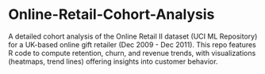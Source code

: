 # Online-Retail-Cohort-Analysis
A detailed cohort analysis of the Online Retail II dataset (UCI ML Repository) for a UK-based online gift retailer (Dec 2009 - Dec 2011). This repo features R code to compute retention, churn, and revenue trends, with visualizations (heatmaps, trend lines) offering insights into customer behavior. 
